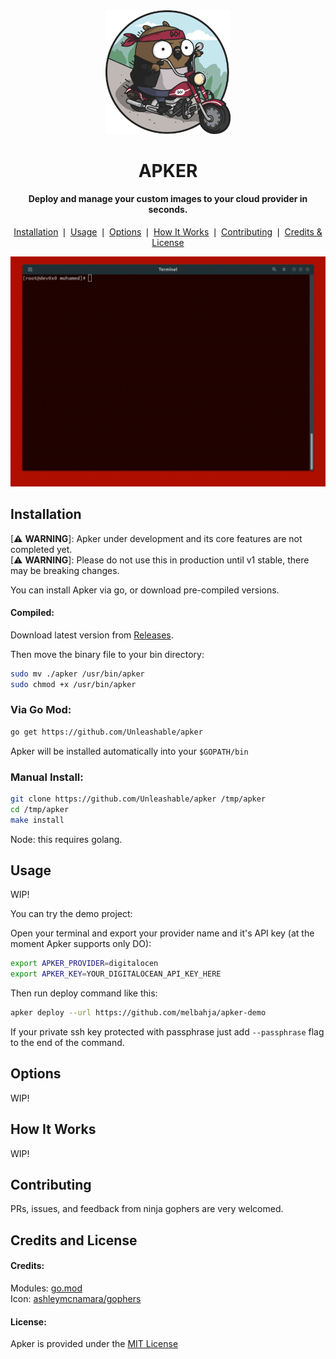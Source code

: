 
<div align="center">
    <a href="https://github.com/unleashable/apker">
        <img src="https://github.com/unleashable/apker/raw/master/.github/images/icon.png" width="200">
    </a>
    <h1>APKER</h1>
</div>

<h4 align="center">
    Deploy and manage your custom images to your cloud provider in seconds.
</h4>

<p align="center">
    <a href="#installation">Installation</a> ❘
    <a href="#usage">Usage</a> ❘
    <a href="#options">Options</a> ❘
    <a href="#how-it-works">How It Works</a> ❘
    <a href="#contributing">Contributing</a> ❘
    <a href="#credits-and-license">Credits & License</a>
</p>

![screenshot](https://github.com/unleashable/apker/raw/master/.github/images/demo.gif)


## Installation

[⚠ **WARNING**]: Apker under development and its core features are not completed yet. <br>
[⚠ **WARNING**]: Please do not use this in production until v1 stable, there may be breaking changes.

You can install Apker via go, or download pre-compiled versions.

#### Compiled:

Download latest version from [Releases](https://github.com/Unleashable/apker/releases).

Then move the binary file to your bin directory:

```bash
sudo mv ./apker /usr/bin/apker
sudo chmod +x /usr/bin/apker
```

### Via Go Mod:


```bash
go get https://github.com/Unleashable/apker
```
Apker will be installed automatically into your `$GOPATH/bin`

### Manual Install:

```bash
git clone https://github.com/Unleashable/apker /tmp/apker
cd /tmp/apker
make install
```
Node: this requires golang.

## Usage

WIP!

You can try the demo project:

Open your terminal and export your provider name and it's API key (at the moment Apker supports only DO):

```bash
export APKER_PROVIDER=digitalocen
export APKER_KEY=YOUR_DIGITALOCEAN_API_KEY_HERE
```

Then run deploy command like this:
```bash
apker deploy --url https://github.com/melbahja/apker-demo
```
If your private ssh key protected with passphrase just add `--passphrase` flag to the end of the command.


## Options

WIP!

## How It Works

WIP!

## Contributing

PRs, issues, and feedback from ninja gophers are very welcomed.

## Credits and License

#### Credits:
Modules: [go.mod](https://github.com/Unleashable/apker/blob/master/go.mod) <br>
Icon: <a href="https://github.com/ashleymcnamara/gophers">ashleymcnamara/gophers</a>


#### License:

Apker is provided under the [MIT License](https://github.com/Unleashable/apker/blob/master/LICENSE)
